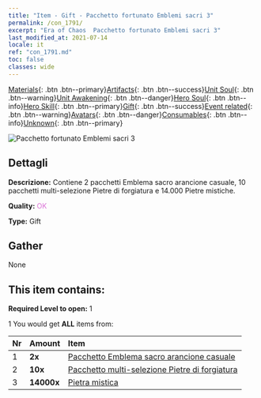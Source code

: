 ```yaml
---
title: "Item - Gift - Pacchetto fortunato Emblemi sacri 3"
permalink: /con_1791/
excerpt: "Era of Chaos  Pacchetto fortunato Emblemi sacri 3"
last_modified_at: 2021-07-14
locale: it
ref: "con_1791.md"
toc: false
classes: wide
---
```

 [Materials](/ItemsIT/){: .btn .btn--primary}[Artifacts](/ItemsIT/Artifacts/){: .btn .btn--success}[Unit Soul](/ItemsIT/UnitSoul/){: .btn .btn--warning}[Unit Awakening](/ItemsIT/UnitAwakening/){: .btn .btn--danger}[Hero Soul](/ItemsIT/HeroSoul/){: .btn .btn--info}[Hero Skill](/ItemsIT/HeroSkill/){: .btn .btn--primary}[Gift](/ItemsIT/Gift/){: .btn .btn--success}[Event related](/ItemsIT/Events/){: .btn .btn--warning}[Avatars](/ItemsIT/Avatars/){: .btn .btn--danger}[Consumables](/ItemsIT/Consumables/){: .btn .btn--info}[Unknown](/ItemsIT/Unknown/){: .btn .btn--primary}

 ![Pacchetto fortunato Emblemi sacri 3](/images/t/i_907411.png)

## Dettagli
 **Descrizione:** Contiene 2 pacchetti Emblema sacro arancione casuale, 10 pacchetti multi-selezione Pietre di forgiatura e 14.000 Pietre mistiche.

 **Quality:** <span style="color: #DA70D6">OK</span>

 **Type:** Gift

## Gather

  None

## This item contains:

 **Required Level to open:** 1

 1 You would get **ALL** items  from:

  | Nr | Amount |     Item    |
  |:---|:-------|:------------|
  | 1 |  **2x** | [Pacchetto Emblema sacro arancione casuale](/ItemsIT/con_1794/) |  | 
  | 2 |  **10x** | [Pacchetto multi-selezione Pietre di forgiatura](/ItemsIT/con_1480/) |  | 
  | 3 |  **14000x** | [Pietra mistica](/ItemsIT/con_923/) |  | 
